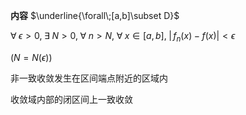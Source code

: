 **内容**
$\underline{\forall\;[a,b]\subset D}$

$\forall\;\epsilon>0,\;\exists\;N>0,\;\forall\;n>N,\;\forall\;x\in[a,b],\;|\,f_n(x)-f(x)|<\epsilon$

$\left(N=N(\epsilon)\right)$

非一致收敛发生在区间端点附近的区域内

收敛域内部的闭区间上一致收敛
